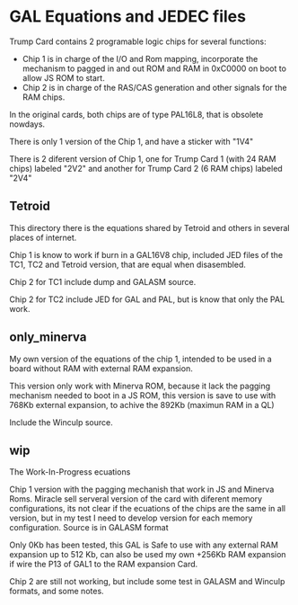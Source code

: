 # GAL Equations and JEDEC files

Trump Card contains 2 programable logic chips for several functions:
* Chip 1 is in charge of the I/O and Rom mapping, incorporate the mechanism to pagged in and out ROM and RAM in 0xC0000 on boot to allow JS ROM to start.
* Chip 2 is in charge of the RAS/CAS generation and other signals for the RAM chips.

In the original cards, both chips are of type PAL16L8, that is obsolete nowdays.

There is only 1 version of the Chip 1, and have a sticker with "1V4"

There is 2 diferent version of Chip 1, one for Trump Card 1 (with 24 RAM chips) labeled "2V2" and another for Trump Card 2 (6 RAM chips) labeled "2V4"


## Tetroid

This directory there is the equations shared by Tetroid and others in several places of internet.

Chip 1 is know to work if burn in a GAL16V8 chip, included JED files of the TC1, TC2 and Tetroid version, that are equal when disasembled.

Chip 2 for TC1 include dump and GALASM source.

Chip 2 for TC2 include JED for GAL and PAL, but is know that only the PAL work.

## only_minerva

My own version of the equations of the chip 1, intended to be used in a board without RAM with external RAM expansion.

This version only work with Minerva ROM, because it lack the pagging mechanism needed to boot in a JS ROM, this version is save to use with 768Kb external expansion, to achive the 892Kb (maximun RAM in a QL)

Include the Winculp source.

## wip

The Work-In-Progress ecuations

Chip 1 version with the pagging mechanish that work in JS and Minerva Roms. Miracle sell serveral version of the card with diferent memory configurations, its not clear if the ecuations of the chips are the same in all version, but in my test I need to develop version for each memory configuration. Source is in GALASM format

Only 0Kb has been tested, this GAL is Safe to use with any external RAM expansion up to 512 Kb, can also be used my own +256Kb RAM expansion if wire the P13 of GAL1 to the RAM expansion Card.

Chip 2 are still not working, but include some test in GALASM and Winculp formats, and some notes.
